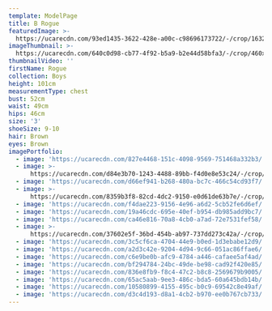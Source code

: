 ```yaml
---
template: ModelPage
title: B Rogue
featuredImage: >-
  https://ucarecdn.com/93ed1435-3622-428e-a00c-c98696173722/-/crop/1632x919/0,314/-/preview/
imageThumbnail: >-
  https://ucarecdn.com/640c0d98-cb77-4f92-b5a9-b2e44d58bfa3/-/crop/460x621/316,582/-/preview/
thumbnailVideo: ''
firstName: Rogue
collection: Boys
height: 101cm
measurementType: chest
bust: 52cm
waist: 49cm
hips: 46cm
size: '3'
shoeSize: 9-10
hair: Brown
eyes: Brown
imagePortfolio:
  - image: 'https://ucarecdn.com/827e4468-151c-4098-9569-751468a332b3/'
  - image: >-
      https://ucarecdn.com/d84e3b70-1243-4488-89bb-f4d0e8e53c24/-/crop/1170x2383/0,149/-/preview/
  - image: 'https://ucarecdn.com/d66ef941-b268-480a-bc7c-466c54cd93f7/'
  - image: >-
      https://ucarecdn.com/8359b3f8-82cd-4dc2-9150-e0d61de63b7e/-/crop/1208x2203/224,102/-/preview/
  - image: 'https://ucarecdn.com/f4dae223-9156-4e96-a6d2-5cb52fe6d6ef/'
  - image: 'https://ucarecdn.com/19a46cdc-695e-40ef-b954-db985add9bc7/'
  - image: 'https://ucarecdn.com/ca46e816-70a8-4cb0-a7ad-72e7531fef58/'
  - image: >-
      https://ucarecdn.com/37602e5f-36bd-454b-ab97-737dd273c42a/-/crop/1632x1952/0,497/-/preview/
  - image: 'https://ucarecdn.com/3c5cf6ca-4704-44e9-b0ed-1d3ebabe12d9/'
  - image: 'https://ucarecdn.com/a2d3c42e-9204-4d94-9c66-051ac86ffae6/'
  - image: 'https://ucarecdn.com/c6e9be0b-afc9-4784-a446-cafaee5af4ad/'
  - image: 'https://ucarecdn.com/bf294784-24bc-49de-be98-cad92f420e85/'
  - image: 'https://ucarecdn.com/836e8fb9-f8c4-47c2-b8c8-2569679b9005/'
  - image: 'https://ucarecdn.com/65ac5aab-9ee3-486c-bda5-60a645bdb14b/'
  - image: 'https://ucarecdn.com/10580899-4155-495c-b0c9-69542c8e49af/'
  - image: 'https://ucarecdn.com/d3c4d193-d8a1-4cb2-b970-ee0b767cb733/'
---
```



